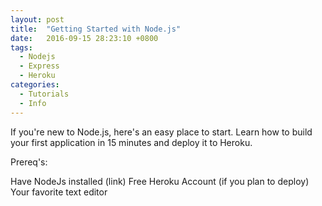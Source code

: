 ```yaml
---
layout: post
title:  "Getting Started with Node.js"
date:   2016-09-15 28:23:10 +0800
tags:
  - Nodejs
  - Express
  - Heroku
categories:
  - Tutorials
  - Info
---
```


If you're new to Node.js, here's an easy place to start. Learn how to build your first application in 15 minutes and deploy it to Heroku.

Prereq's:

Have NodeJs installed (link)
Free Heroku Account (if you plan to deploy)
Your favorite text editor

  
